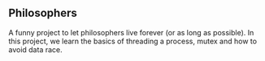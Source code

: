 
<!-- ABOUT THE PROJECT -->
## Philosophers

A funny project to let philosophers live forever (or as long as possible). In this project, we learn the basics of threading a process, mutex and how to avoid data race.


<br/>




